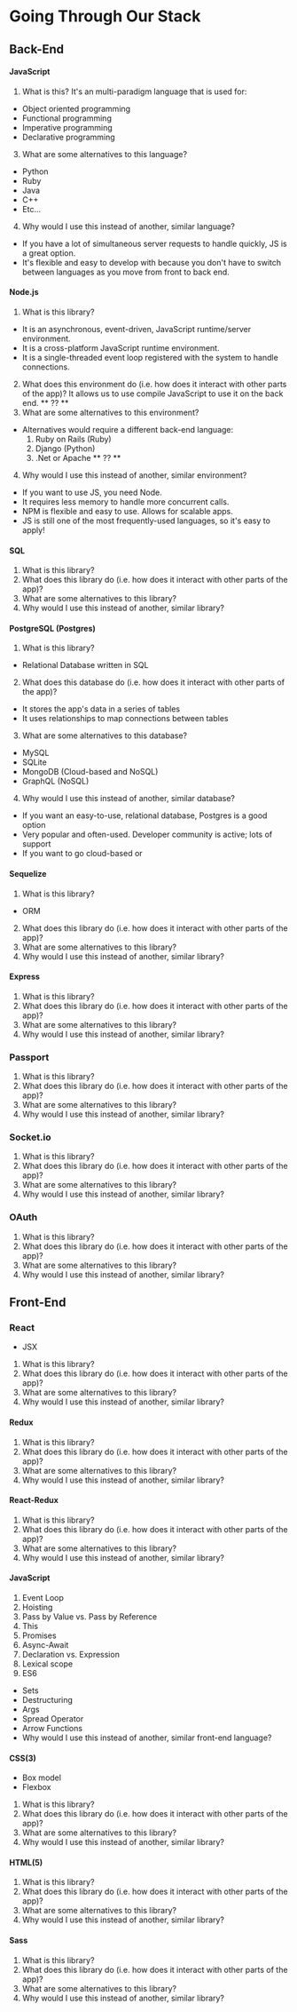 # Going Through Our Stack
## Back-End
#### JavaScript
1. What is this?
  It's an multi-paradigm language that is used for:
  - Object oriented programming
  - Functional programming
  - Imperative programming
  - Declarative programming
3. What are some alternatives to this language?
  - Python
  - Ruby
  - Java
  - C++
  - Etc...
4. Why would I use this instead of another, similar language?
  - If you have a lot of simultaneous server requests to handle quickly, JS is a great option.
  - It's flexible and easy to develop with because you don't have to switch between languages as you move from front to back end.

#### Node.js
1. What is this library?
  - It is an asynchronous, event-driven, JavaScript runtime/server environment.
  - It is a cross-platform JavaScript runtime environment.
  - It is a single-threaded event loop registered with the system to handle connections.
2. What does this environment do (i.e. how does it interact with other parts of the app)?
  It allows us to use compile JavaScript to use it on the back end. ** ?? **
3. What are some alternatives to this environment?
  - Alternatives would require a different back-end language:
    1. Ruby on Rails (Ruby)
    2. Django (Python)
    3. .Net or Apache ** ?? **
4. Why would I use this instead of another, similar environment?
  - If you want to use JS, you need Node.
  - It requires less memory to handle more concurrent calls.
  - NPM is flexible and easy to use. Allows for scalable apps.
  - JS is still one of the most frequently-used languages, so it's easy to apply!

#### SQL
1. What is this library?
2. What does this library do (i.e. how does it interact with other parts of the app)?
3. What are some alternatives to this library?
4. Why would I use this instead of another, similar library?

#### PostgreSQL (Postgres)
1. What is this library?
  - Relational Database written in SQL
2. What does this database do (i.e. how does it interact with other parts of the app)?
  - It stores the app's data in a series of tables
  - It uses relationships to map connections between tables
3. What are some alternatives to this database?
  - MySQL
  - SQLite
  - MongoDB (Cloud-based and NoSQL)
  - GraphQL (NoSQL)
4. Why would I use this instead of another, similar database?
  - If you want an easy-to-use, relational database, Postgres is a good option
  - Very popular and often-used. Developer community is active; lots of support
  - If you want to go cloud-based or

#### Sequelize
1. What is this library?
  - ORM
2. What does this library do (i.e. how does it interact with other parts of the app)?
3. What are some alternatives to this library?
4. Why would I use this instead of another, similar library?

#### Express
1. What is this library?
2. What does this library do (i.e. how does it interact with other parts of the app)?
3. What are some alternatives to this library?
4. Why would I use this instead of another, similar library?

### Passport
1. What is this library?
2. What does this library do (i.e. how does it interact with other parts of the app)?
3. What are some alternatives to this library?
4. Why would I use this instead of another, similar library?

### Socket.io
1. What is this library?
2. What does this library do (i.e. how does it interact with other parts of the app)?
3. What are some alternatives to this library?
4. Why would I use this instead of another, similar library?

### OAuth
1. What is this library?
2. What does this library do (i.e. how does it interact with other parts of the app)?
3. What are some alternatives to this library?
4. Why would I use this instead of another, similar library?

## Front-End
### React
- JSX
1. What is this library?
2. What does this library do (i.e. how does it interact with other parts of the app)?
3. What are some alternatives to this library?
4. Why would I use this instead of another, similar library?

#### Redux
1. What is this library?
2. What does this library do (i.e. how does it interact with other parts of the app)?
3. What are some alternatives to this library?
4. Why would I use this instead of another, similar library?

#### React-Redux
1. What is this library?
2. What does this library do (i.e. how does it interact with other parts of the app)?
3. What are some alternatives to this library?
4. Why would I use this instead of another, similar library?

#### JavaScript
1. Event Loop
2. Hoisting
3. Pass by Value vs. Pass by Reference
4. This
5. Promises
6. Async-Await
7. Declaration vs. Expression
8. Lexical scope
9. ES6
  - Sets
  - Destructuring
  - Args
  - Spread Operator
  - Arrow Functions
- Why would I use this instead of another, similar front-end language?

#### CSS(3)
- Box model
- Flexbox
1. What is this library?
2. What does this library do (i.e. how does it interact with other parts of the app)?
3. What are some alternatives to this library?
4. Why would I use this instead of another, similar library?

#### HTML(5)
1. What is this library?
2. What does this library do (i.e. how does it interact with other parts of the app)?
3. What are some alternatives to this library?
4. Why would I use this instead of another, similar library?

#### Sass
1. What is this library?
2. What does this library do (i.e. how does it interact with other parts of the app)?
3. What are some alternatives to this library?
4. Why would I use this instead of another, similar library?

